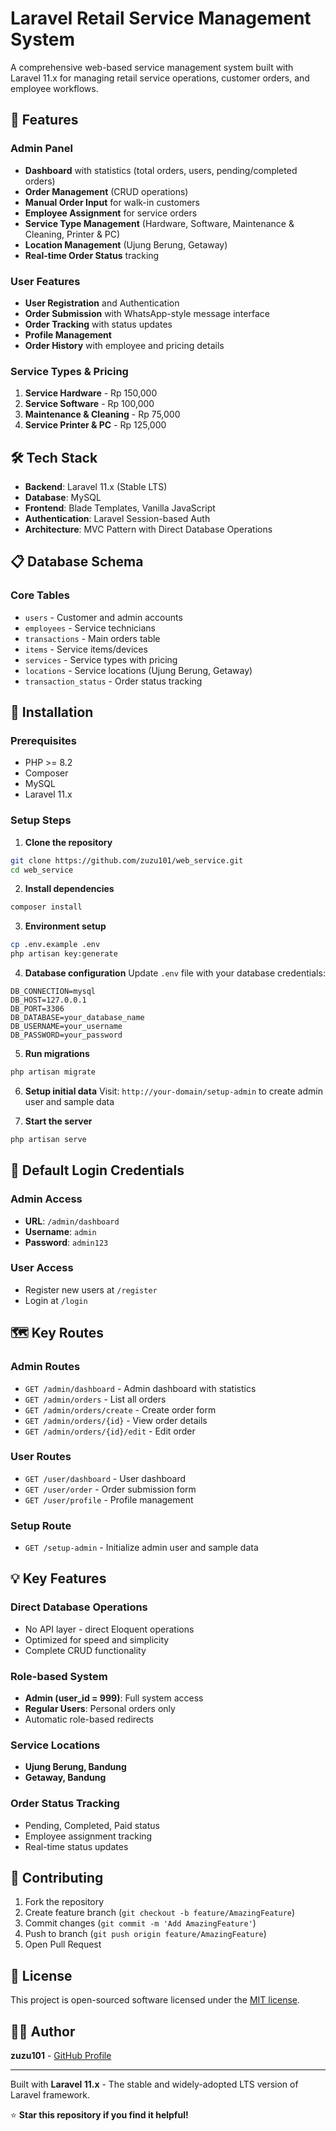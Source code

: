 # Laravel Retail Service Management System

A comprehensive web-based service management system built with Laravel 11.x for managing retail service operations, customer orders, and employee workflows.

## 🚀 Features

### Admin Panel
- **Dashboard** with statistics (total orders, users, pending/completed orders)
- **Order Management** (CRUD operations)
- **Manual Order Input** for walk-in customers
- **Employee Assignment** for service orders
- **Service Type Management** (Hardware, Software, Maintenance & Cleaning, Printer & PC)
- **Location Management** (Ujung Berung, Getaway)
- **Real-time Order Status** tracking

### User Features
- **User Registration** and Authentication
- **Order Submission** with WhatsApp-style message interface
- **Order Tracking** with status updates
- **Profile Management**
- **Order History** with employee and pricing details

### Service Types & Pricing
1. **Service Hardware** - Rp 150,000
2. **Service Software** - Rp 100,000  
3. **Maintenance & Cleaning** - Rp 75,000
4. **Service Printer & PC** - Rp 125,000

## 🛠 Tech Stack

- **Backend**: Laravel 11.x (Stable LTS)
- **Database**: MySQL
- **Frontend**: Blade Templates, Vanilla JavaScript
- **Authentication**: Laravel Session-based Auth
- **Architecture**: MVC Pattern with Direct Database Operations

## 📋 Database Schema

### Core Tables
- `users` - Customer and admin accounts
- `employees` - Service technicians
- `transactions` - Main orders table
- `items` - Service items/devices
- `services` - Service types with pricing
- `locations` - Service locations (Ujung Berung, Getaway)
- `transaction_status` - Order status tracking

## 🚀 Installation

### Prerequisites
- PHP >= 8.2
- Composer
- MySQL
- Laravel 11.x

### Setup Steps

1. **Clone the repository**
```bash
git clone https://github.com/zuzu101/web_service.git
cd web_service
```

2. **Install dependencies**
```bash
composer install
```

3. **Environment setup**
```bash
cp .env.example .env
php artisan key:generate
```

4. **Database configuration**
Update `.env` file with your database credentials:
```
DB_CONNECTION=mysql
DB_HOST=127.0.0.1
DB_PORT=3306
DB_DATABASE=your_database_name
DB_USERNAME=your_username
DB_PASSWORD=your_password
```

5. **Run migrations**
```bash
php artisan migrate
```

6. **Setup initial data**
Visit: `http://your-domain/setup-admin` to create admin user and sample data

7. **Start the server**
```bash
php artisan serve
```

## 👤 Default Login Credentials

### Admin Access
- **URL**: `/admin/dashboard`
- **Username**: `admin`
- **Password**: `admin123`

### User Access
- Register new users at `/register`
- Login at `/login`

## 🗺 Key Routes

### Admin Routes
- `GET /admin/dashboard` - Admin dashboard with statistics
- `GET /admin/orders` - List all orders
- `GET /admin/orders/create` - Create order form
- `GET /admin/orders/{id}` - View order details
- `GET /admin/orders/{id}/edit` - Edit order

### User Routes  
- `GET /user/dashboard` - User dashboard
- `GET /user/order` - Order submission form
- `GET /user/profile` - Profile management

### Setup Route
- `GET /setup-admin` - Initialize admin user and sample data

## 💡 Key Features

### Direct Database Operations
- No API layer - direct Eloquent operations
- Optimized for speed and simplicity
- Complete CRUD functionality

### Role-based System
- **Admin (user_id = 999)**: Full system access
- **Regular Users**: Personal orders only
- Automatic role-based redirects

### Service Locations
- **Ujung Berung, Bandung**
- **Getaway, Bandung**

### Order Status Tracking
- Pending, Completed, Paid status
- Employee assignment tracking
- Real-time status updates

## 🤝 Contributing

1. Fork the repository
2. Create feature branch (`git checkout -b feature/AmazingFeature`)
3. Commit changes (`git commit -m 'Add AmazingFeature'`)
4. Push to branch (`git push origin feature/AmazingFeature`)
5. Open Pull Request

## 📝 License

This project is open-sourced software licensed under the [MIT license](https://opensource.org/licenses/MIT).

## 👨‍💻 Author

**zuzu101** - [GitHub Profile](https://github.com/zuzu101)

---

Built with **Laravel 11.x** - The stable and widely-adopted LTS version of Laravel framework.

⭐ **Star this repository if you find it helpful!**
